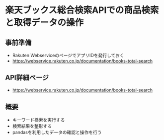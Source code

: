 # 楽天ブックス総合検索APIでの商品検索と取得データの操作

## 事前準備

* Rakuten WebserviceのページでアプリIDを発行しておく
* https://webservice.rakuten.co.jp/documentation/books-total-search

## API詳細ページ

* https://webservice.rakuten.co.jp/documentation/books-total-search

## 概要

* キーワード検索を実行する
* 検索結果を整形する
* pandasを利用したデータの確認と操作を行う
